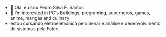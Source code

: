 - 👋 Olá, eu sou Pedro Silva F. Santos 
- 👀 I’m interested in PC's Buildings, programing, superheros, games, anime, mangás and culinary
- estou cursando eletroeletrônica pelo Senai e análise e desenvolvimento de sistemas pela Fatec

<!---
PedroReiDEV/PedroReiDEV is a ✨ special ✨ repository because its `README.md` (this file) appears on your GitHub profile.
You can click the Preview link to take a look at your changes.
--->
